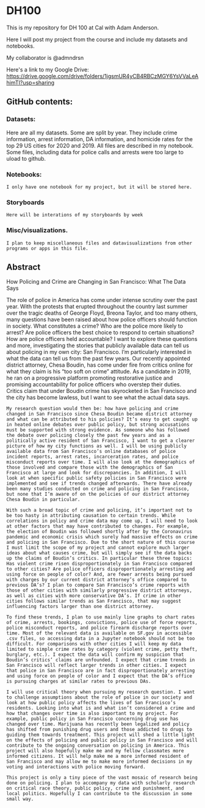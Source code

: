 # DH100
This is my repository for DH 100 at Cal with Adam Anderson.

Here I will post my project from the course and include my datasets and notebooks.

My collaborator is @admndrsn

Here's a link to my Google Drive: https://drive.google.com/drive/folders/1jgsmUR4yCB4RBCzMGY6YsVVaLeAhimTI?usp=sharing

## GitHub contents:

  ### Datasets:
  
   Here are all my datasets. Some are split by year. They include crime information, arrest information, DA information, and homicide rates for the top 29 US cities for 2020 and 2019. All files are described in my notebook. Some files, including data for police calls and arrests were too large to uload to github.
      
 ### Notebooks:
   
    I only have one notebook for my project, but it will be stored here.
    
 ### Storyboards
   
    Here will be interations of my storyboards by week
    
 ### Misc/visualizations.
    
    I plan to keep miscellaneous files and datavisualizations from other programs or apps in this file.
    
## Abstract
   How Policing and Crime are Changing in San Francisco: What The Data Says

   The role of police in America has come under intense scrutiny over the past year. With the protests that erupted throughout the country last summer over the tragic deaths of George Floyd, Breona Taylor, and too many others, many questions have been raised about how police officers should function in society. What constitutes a crime? Who are the police more likely to arrest? Are police officers the best choice to respond to certain situations? How are police officers held accountable? I want to explore these questions and more, investigating the stories that publicly available data can tell us about policing in my own city: San Francisco. I’m particularly interested in what the data can tell us from the past few years. Our recently appointed district attorney, Chesa Boudin, has come under fire from critics online for what they claim is his “too soft on crime” attitude. As a candidate in 2019, he ran on a progressive platform promoting restorative justice and promising accountability for police officers who overstep their duties. Critics claim that under Boudin crime has skyrocketed in San Francisco and the city has become lawless, but I want to see what the actual data says. 
	
	My research question would then be: how have policing and crime changed in San Francisco since Chesa Boudin became district attorney and what can be attributed to his policies? It’s easy to get caught up in heated online debates over public policy, but strong accusations must be supported with strong evidence. As someone who has followed the debate over policing closely the past few years and as a politically active resident of San Francisco, I want to get a clearer picture of how my city functions as well. I will be using publicly available data from San Francisco’s online databases of police incident reports, arrest rates, incarceration rates, and police misconduct reports over time. I will also look at the demographics of those involved and compare those with the demographics of San Francisco at large and look for discrepancies. In addition, I will look at when specific public safety policies in San Francisco were implemented and see if trends changed afterwards. There have already been many studies conducted on crime and policing in San Francisco, but none that I’m aware of on the policies of our district attorney Chesa Boudin in particular. 
	
	With such a broad topic of crime and policing, it’s important not to be too hasty in attributing causation to certain trends. While correlations in policy and crime data may come up, I will need to look at other factors that may have contributed to changes. For example, the election of Boudin was followed shortly after by the Coronavirus pandemic and economic crisis which surely had massive effects on crime and policing in San Francisco. Due to the short nature of this course I must limit the scope of my project and cannot explore much larger ideas about what causes crime, but will simply see if the data backs up the claims of Boudin’s critics. In particular these three topics: Has violent crime risen disproportionately in San Francisco compared to other cities? Are police officers disproportionately arresting and using force on people of color? And, are fewer arrests being pursued with charges by our current district attorney’s office compared to previous DA’s? I plan to compare San Francisco’s crime reports with those of other cities with similarly progressive district attorneys, as well as cities with more conservative DA’s. If crime in other cities follows similar trends as San Francisco, that may suggest influencing factors larger than one district attorney. 
	
	To find these trends, I plan to use mainly line graphs to chart rates of crime, arrests, bookings, convictions, police use of force reports, police misconduct reports, and police firearm discharge reports over time. Most of the relevant data is available on SF.gov in accessible .csv files, so accessing data in a Jupyter notebook should not be too difficult. For comparisons with other cities I will keep my data limited to simple crime rates by category (violent crime, petty theft, burglary, etc.). I expect the data will confirm my suspicion that Boudin’s critics’ claims are unfounded. I expect that crime trends in San Francisco will reflect larger trends in other cities. I expect that police in San Francisco are in fact disproportionately arresting and using force on people of color and I expect that the DA’s office is pursuing charges at similar rates to previous DAs. 
	
	I will use critical theory when pursuing my research question. I want to challenge assumptions about the role of police in our society and look at how public policy affects the lives of San Francisco’s residents. Looking into what is and what isn’t considered a crime and how that changes over time is also important to my project. For example, public policy in San Francisco concerning drug use has changed over time. Marijuana has recently been legalized and policy has shifted from punishing drug users and those addicted to drugs to guiding them towards treatment. This project will shed a little light on the effects of policing and public policy in San Francisco and will contribute to the ongoing conversation on policing in America. This project will also hopefully make me and my fellow classmates more informed citizens. It will help make me a more informed resident of San Francisco and may allow me to make more informed decisions in my voting and interactions with police moving forward.
	
	This project is only a tiny piece of the vast mosaic of research being done on policing. I plan to accompany my data with scholarly research on critical race theory, public policy, crime and punishment, and local politics. Hopefully I can contribute to the discussion in some small way.
 
